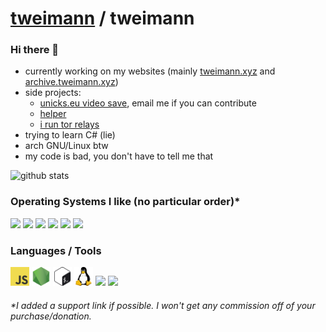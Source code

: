 # [tweimann](https://github.com/tweimann) / tweimann
### Hi there 👋

- currently working on my websites (mainly [tweimann.xyz](https://tweimann.xyz) and [archive.tweimann.xyz](https://archive.tweimann.xyz))
- side projects: 
  - [unicks.eu video save](https://gist.github.com/69a7fd2f6446cf138883c342c0a894b1), email me if you can contribute
  - [helper](https://github.com/tweimann/helper)
  - [i run tor relays](https://metrics.torproject.org/rs.html#search/family:198ABDB49C8C41FFDF7A3E8D7CE7B185F5750353)
- trying to learn C# (lie)
- arch GNU/Linux btw
- my code is bad, you don't have to tell me that

![github stats](https://github-profile-summary-cards.vercel.app/api/cards/profile-details?username=tweimann&theme=github_dark)

### Operating Systems I like (no particular order)\*
[<code><img height="30" src="https://upload.wikimedia.org/wikipedia/commons/a/a5/Archlinux-icon-crystal-64.svg"></code>](https://archlinux.org/donate/)
[<code><img height="30" src="https://www.debian.org/logos/openlogo-nd.svg"></code>](https://www.debian.org/donations)
[<code><img height="30" src="https://www.proxmox.com/templates/yoo_nano2/favicon.ico"></code>](https://www.proxmox.com/en/proxmox-ve/pricing)
[<code><img height="30" src="https://static.opensuse.org/favicon.svg"></code>](https://www.opensuse.org/)
[<code><img height="30" src="https://assets.ubuntu.com/v1/49a1a858-favicon-32x32.png"></code>](https://ubuntu.com/download/desktop/thank-you)
[<code><img height="30" src="https://www.truenas.com/wp-content/uploads/2020/08/cropped-TN-favicon-250x250.png"></code>](https://www.truenas.com/truenas-scale/)

### Languages / Tools
[<code><img height="30" src="https://raw.githubusercontent.com/github/explore/80688e429a7d4ef2fca1e82350fe8e3517d3494d/topics/javascript/javascript.png"></code>](https://www.javascript.com/)
[<code><img height="30" src="https://raw.githubusercontent.com/github/explore/80688e429a7d4ef2fca1e82350fe8e3517d3494d/topics/nodejs/nodejs.png"></code>](https://nodejs.org/)
[<code><img height="30" src="https://raw.githubusercontent.com/tweimann/tweimann/main/bash.png"></code>](https://www.gnu.org/software/bash/)
[<code><img height="30" src="https://raw.githubusercontent.com/tweimann/tweimann/main/linux.png"></code>](https://www.linux.org/)
[<code><img height="30" src="https://git-scm.com/favicon.ico"></code>](https://git-scm.com/)
[<code><img height="30" src="https://code.visualstudio.com/assets/favicon.ico"></code>](https://code.visualstudio.com/)

###### *\*I added a support link if possible. I won't get any commission off of your purchase/donation.*


<!--
**tweimann/tweimann** is a ✨ _special_ ✨ repository because its `README.md` (this file) appears on your GitHub profile.

Here are some ideas to get you started:

- 🔭 I’m currently working on ...
- 🌱 I’m currently learning ...
- 👯 I’m looking to collaborate on ...
- 🤔 I’m looking for help with ...
- 💬 Ask me about ...
- 📫 How to reach me: ...
- 😄 Pronouns: ...
- ⚡ Fun fact: ...
-->
